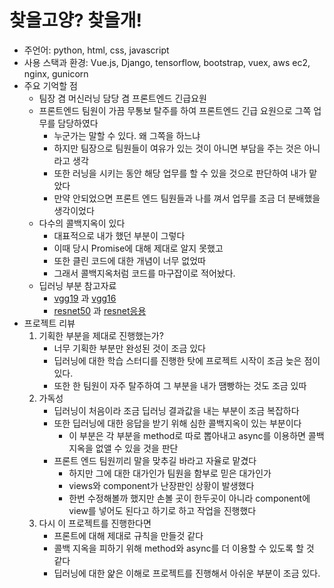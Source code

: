 # 찾을고양? 찾을개!

- 주언어: python, html, css, javascript
- 사용 스택과 환경: Vue.js, Django, tensorflow, bootstrap, vuex, aws ec2, nginx, gunicorn
- 주요 기억할 점
  - 팀장 겸 머신러닝 담당 겸 프론트엔드 긴급요원
  - 프론트엔드 팀원이 가끔 무통보 탈주를 하여 프론트엔드 긴급 요원으로 그쪽 업무를 담당하였다
    - 누군가는 말할 수 있다. 왜 그쪽을 하느냐
    - 하지만 팀장으로 팀원들이 여유가 있는 것이 아니면 부담을 주는 것은 아니라고 생각
    - 또한 러닝을 시키는 동안 해당 업무를 할 수 있을 것으로 판단하여 내가 맡았다
    - 만약 안되었으면 프론트 엔드 팀원들과 나를 껴서 업무를 조금 더 분배했을 생각이었다
  - 다수의 콜백지옥이 있다
    - 대표적으로 내가 했던 부분이 그렇다
    - 이때 당시 Promise에 대해 제대로 알지 못했고
    - 또한 클린 코드에 대한 개념이 너무 없었따
    - 그래서 콜백지옥처럼 코드를 마구잡이로 적어놨다.
  - 딥러닝 부분 참고자료
    - [vgg19](https://daechu.tistory.com/10) 과 [vgg16](https://bskyvision.com/504)
    - [resnet50](https://bskyvision.com/644) 과 [resnet응용](https://bskyvision.com/719)
- 프로젝트 리뷰
  1. 기획한 부분을 제대로 진행했는가?
     - 너무 기획한 부분만 완성된 것이 조금 있다
     - 딥러닝에 대한 학습 스터디를 진행한 탓에 프로젝트 시작이 조금 늦은 점이 있다.
     - 또한 한 팀원이 자주 탈주하여 그 부분을 내가 땜빵하는 것도 조금 있따
  2. 가독성
     - 딥러닝이 처음이라 조금 딥러닝 결과값을 내는 부분이 조금 복잡하다
     - 또한 딥러닝에 대한 응답을 받기 위해 심한 콜백지옥이 있는 부분이다
       - 이 부분은 각 부분을 method로 따로 뽑아내고 async를 이용하면 콜백지옥을 없앨 수 있을 것을 판단
     - 프론트 엔드 팀원끼리 말을 맞추길 바라고 자율로 맡겼다
       - 하지만 그에 대한 대가인가 팀원을 함부로 믿은 대가인가
       - views와 component가 난장판인 상황이 발생했다
       - 한번 수정해볼까 했지만 손볼 곳이 한두곳이 아니라 component에 view를 넣어도 된다고 하기로 하고 작업을 진행했다
  3. 다시 이 프로젝트를 진행한다면
     - 프론트에 대해 제대로 규칙을 만들것 같다
     - 콜백 지옥을 피하기 위해 method와 async를 더 이용할 수 있도록 할 것 같다
     - 딥러닝에 대한 얉은 이해로 프로젝트를 진행해서 아쉬운 부분이 조금 있다.

